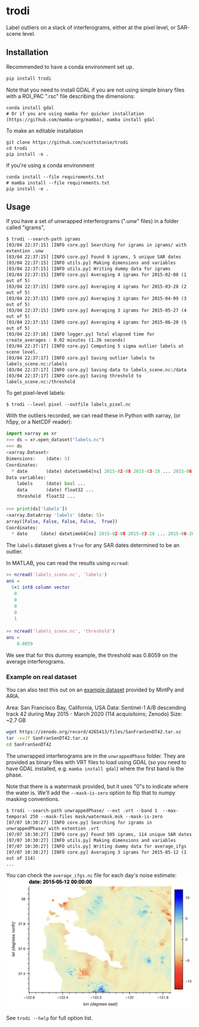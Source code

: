 # trodi

Label outliers on a stack of interferograms, either at the pixel level, or SAR-scene level.

## Installation

Recommended to have a conda environment set up.

```bash
pip install trodi
```
Note that you need to install GDAL if you are not using simple binary files with a ROI_PAC ".rsc" file describing the dimensions:
```
conda install gdal
# Or if you are using mamba for quicker installation (https://github.com/mamba-org/mamba), mamba install gdal
```


To make an editable installation
```
git clone https://github.com/scottstanie/trodi
cd trodi
pip install -e .
```
If you're using a conda environment
```
conda install --file requirements.txt
# mamba install --file requirements.txt
pip install -e .
```

## Usage

If you have a set of unwrapped interferograms (".unw" files) in a folder called "igrams",  

```
$ trodi --search-path igrams 
[03/04 22:37:15] [INFO core.py] Searching for igrams in igrams/ with extention .unw
[03/04 22:37:15] [INFO core.py] Found 9 igrams, 5 unique SAR dates
[03/04 22:37:15] [INFO utils.py] Making dimensions and variables
[03/04 22:37:15] [INFO utils.py] Writing dummy data for igrams
[03/04 22:37:15] [INFO core.py] Averaging 4 igrams for 2015-02-08 (1 out of 5)
[03/04 22:37:15] [INFO core.py] Averaging 4 igrams for 2015-03-28 (2 out of 5)
[03/04 22:37:15] [INFO core.py] Averaging 3 igrams for 2015-04-09 (3 out of 5)
[03/04 22:37:15] [INFO core.py] Averaging 3 igrams for 2015-05-27 (4 out of 5)
[03/04 22:37:15] [INFO core.py] Averaging 4 igrams for 2015-06-20 (5 out of 5)
[03/04 22:37:16] [INFO logger.py] Total elapsed time for create_averages : 0.02 minutes (1.26 seconds)
[03/04 22:37:17] [INFO core.py] Computing 5 sigma outlier labels at scene level.
[03/04 22:37:17] [INFO core.py] Saving outlier labels to labels_scene.nc:/labels
[03/04 22:37:17] [INFO core.py] Saving data to labels_scene.nc:/data
[03/04 22:37:17] [INFO core.py] Saving threshold to labels_scene.nc:/threshold
```

To get pixel-level labels:
```
$ trodi --level pixel --outfile labels_pixel.nc 
```

With the outliers recorded, we can read these in Python with xarray, (or h5py, or a NetCDF reader):

```python
import xarray as xr
>>> ds = xr.open_dataset("labels.nc")
>>> ds
<xarray.Dataset>
Dimensions:    (date: 5)
Coordinates:
  * date       (date) datetime64[ns] 2015-02-08 2015-03-28 ... 2015-06-20
Data variables:
    labels     (date) bool ...
    data       (date) float32 ...
    threshold  float32 ...

>>> print(ds['labels'])
<xarray.DataArray 'labels' (date: 5)>
array([False, False, False, False,  True])
Coordinates:
  * date     (date) datetime64[ns] 2015-02-08 2015-03-28 ... 2015-06-20
```

The `labels` dataset gives a `True` for any SAR dates determined to be an outlier.

In MATLAB, you can read the results using `ncread`:

```matlab
>> ncread('labels_scene.nc', 'labels')
ans =
  5×1 int8 column vector
   0
   0
   0
   0
   1

>> ncread('labels_scene.nc', 'threshold')
ans =
    0.8059
```
We see that for this dummy example, the threshold was 0.8059 on the average interferograms.


### Example on real dataset

You can also test this out on an [example dataset](https://mintpy.readthedocs.io/en/latest/demo_dataset/) provided by MintPy and ARIA.

Area: San Francisco Bay, California, USA
Data: Sentinel-1 A/B descending track 42 during May 2015 - March 2020 (114 acquisitoins; Zenodo)
Size: ~2.7 GB

```bash
wget https://zenodo.org/record/4265413/files/SanFranSenDT42.tar.xz
tar -xvJf SanFranSenDT42.tar.xz
cd SanFranSenDT42
```

The unwrapped interferograms are in the `unwrappedPhase` folder.
They are provided as binary files with VRT files to load using GDAL (so you need to have GDAL installed, e.g. `mamba install gdal`) where the first band is the phase.

Note that there is a watermask provided, but it uses "0"s to indicate where the water is. We'll add the `--mask-is-zero` option to flip that to numpy masking conventions.

```
$ trodi --search-path unwrappedPhase/ --ext .vrt --band 1  --max-temporal 250 --mask-files mask/watermask.msk --mask-is-zero
[07/07 10:30:27] [INFO core.py] Searching for igrams in unwrappedPhase/ with extention .vrt
[07/07 10:30:27] [INFO core.py] Found 505 igrams, 114 unique SAR dates
[07/07 10:30:27] [INFO utils.py] Making dimensions and variables
[07/07 10:30:27] [INFO utils.py] Writing dummy data for average_ifgs
[07/07 10:30:27] [INFO core.py] Averaging 3 igrams for 2015-05-12 (1 out of 114)
...
```

You can check the `average_ifgs.nc` file for each day's noise estimate:
![](docs/example-average-ifg.png)

See `trodi --help` for full option list.